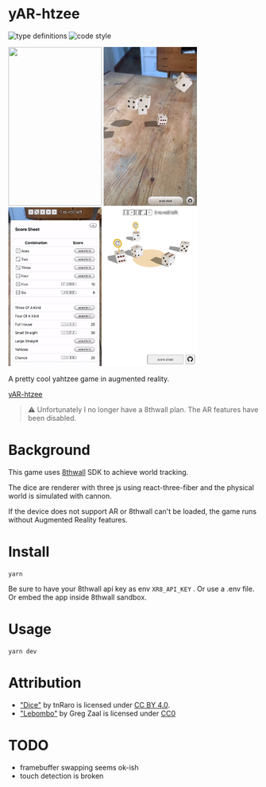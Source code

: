 # yAR-htzee

![type definitions](https://img.shields.io/npm/types/typescript?style=flat-square)
![code style](https://img.shields.io/badge/code_style-prettier-ff69b4.svg?style=flat-square)

<div>
<a href="https://yar-htzee-platane.surge.sh/game.mp4"><img width="188" height="320" src="./doc/game.gif"></a>
<img width="188" height="320" src="./doc/ar-throw.jpg">
<img width="188" height="320" src="./doc/ar-scoresheet.jpg">
<img width="188" height="320" src="./doc/desktop-pick.jpg">
</div>

A pretty cool yahtzee game in augmented reality.

[yAR-htzee](https://yAR-htzee-platane.surge.sh)

> ⚠️ Unfortunately I no longer have a 8thwall plan. The AR features have been disabled.

# Background

This game uses [8thwall](https://www.8thwall.com/products-web#world-tracking) SDK to achieve world tracking.

The dice are renderer with three js using react-three-fiber and the physical world is simulated with cannon.

If the device does not support AR or 8thwall can't be loaded, the game runs without Augmented Reality features.

# Install

```
yarn
```

Be sure to have your 8thwall api key as env `XR8_API_KEY` . Or use a .env file. Or embed the app inside 8thwall sandbox.

# Usage

```
yarn dev
```

# Attribution

- ["Dice"](https://skfb.ly/6RtsC) by tnRaro is licensed under [CC BY 4.0](http://creativecommons.org/licenses/by/4.0/).
- ["Lebombo"](https://hdrihaven.com/hdri/?c=indoor&h=lebombo) by Greg Zaal is licensed under [CC0](https://creativecommons.org/share-your-work/public-domain/cc0/)

# TODO

- framebuffer swapping seems ok-ish
- touch detection is broken
